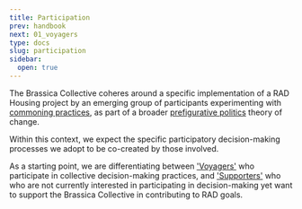 ```yaml
---
title: Participation
prev: handbook
next: 01_voyagers
type: docs
slug: participation
sidebar:
  open: true
---
```


The Brassica Collective coheres around a specific implementation of a RAD Housing project by an emerging group of participants experimenting with [commoning practices](https://commonslibrary.org/practising-commoning/), as part of a broader [prefigurative politics](https://commonslibrary.org/prefigurative-politics-in-practice/) theory of change. 

Within this context, we expect the specific participatory decision-making processes we adopt to be co-created by those involved. 

As a starting point, we are differentiating between ['Voyagers'](/handbook/participation/voyagers/) who participate in collective decision-making practices, and ['Supporters'](/handbook/participation/supporters/) who who are not currently interested in participating in decision-making yet want to support the Brassica Collective in contributing to RAD goals. 


